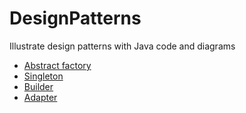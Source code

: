 # DesignPatterns
Illustrate design patterns with Java code and diagrams
* [Abstract factory](src/main/java/org/example/abstractFactory/abstractFactory.md)
* [Singleton](src/main/java/org/example/singleton/singleton.md)
* [Builder](src/main/java/org/example/builder/build.md)
* [Adapter](src/main/java/org/example/adapter/Adapter.md)